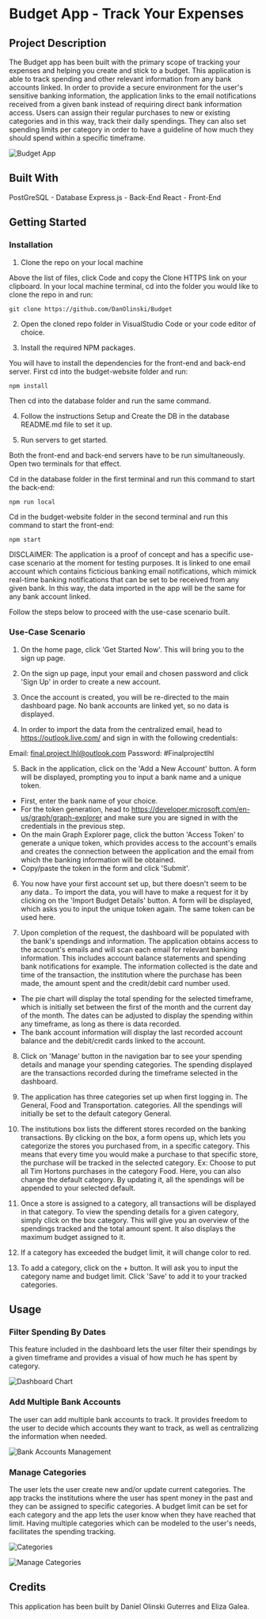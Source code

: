 # Budget App - Track Your Expenses

## Project Description
The Budget app has been built with the primary scope of tracking your expenses and helping you create and stick to a budget. This application is able to track spending and other relevant information from any bank accounts linked. In order to provide a secure environment for the user's sensitive banking information, the application links to the email notifications received from a given bank instead of requiring direct bank information access. Users can assign their regular purchases to new or existing categories and in this way, track their daily spendings. They can also set spending limits per category in order to have a guideline of how much they should spend within a specific timeframe.

![Budget App](https://github.com/DanOlinski/Budget/blob/2c2edff110522e2fd76eeeeef8d787d161e5648b/media/BudgetApp.png)

## Built With

PostGreSQL - Database
Express.js - Back-End
React - Front-End

## Getting Started

### Installation

1. Clone the repo on your local machine

Above the list of files, click Code and copy the Clone HTTPS link on your clipboard.
In your local machine terminal, cd into the folder you would like to clone the repo in and run:

```
git clone https://github.com/DanOlinski/Budget
```

2. Open the cloned repo folder in VisualStudio Code or your code editor of choice.

3. Install the required NPM packages.

You will have to install the dependencies for the front-end and back-end server.
First cd into the budget-website folder and run:

```
npm install
```

Then cd into the database folder and run the same command.

4. Follow the instructions Setup and Create the DB in the database README.md file to set it up.

5. Run servers to get started.

Both the front-end and back-end servers have to be run simultaneously.
Open two terminals for that effect.

Cd in the database folder in the first terminal and run this command to start the back-end:
```
npm run local
```

Cd in the budget-website folder in the second terminal and run this command to start the front-end:
```
npm start
```

DISCLAIMER: The application is a proof of concept and has a specific use-case scenario at the moment for testing purposes. It is linked to one email account which contains ficticious banking email notifications, which mimick real-time banking notifications that can be set to be received from any given bank. In this way, the data imported in the app will be the same for any bank account linked. 

Follow the steps below to proceed with the use-case scenario built.

### Use-Case Scenario

1. On the home page, click 'Get Started Now'. This will bring you to the sign up page.

2. On the sign up page, input your email and chosen password and click 'Sign Up' in order to create a new account.

3. Once the account is created, you will be re-directed to the main dashboard page. No bank accounts are linked yet, so no data is displayed.

4. In order to import the data from the centralized email, head to https://outlook.live.com/ and sign in with the following credentials:

Email: final.project.lhl@outlook.com
Password: #Finalprojectlhl

5. Back in the application, click on the 'Add a New Account' button. A form will be displayed, prompting you to input a bank name and a unique token. 

- First, enter the bank name of your choice.
- For the token generation, head to https://developer.microsoft.com/en-us/graph/graph-explorer and make sure you are signed in with the credentials in the previous step. 
- On the main Graph Explorer page, click the button 'Access Token' to generate a unique token, which provides access to the account's emails and creates the connection between the application and the email from which the banking information will be obtained.
- Copy/paste the token in the form and click 'Submit'.

6. You now have your first account set up, but there doesn't seem to be any data.. To import the data, you will have to make a request for it by clicking on the 'Import Budget Details' button. A form will be displayed, which asks you to input the unique token again. The same token can be used here.

7. Upon completion of the request, the dashboard will be populated with the bank's spendings and information. The application obtains access to the account's emails and will scan each email for relevant banking information. This includes account balance statements and spending bank notifications for example. The information collected is the date and time of the transaction, the institution where the purchase has been made, the amount spent and the credit/debit card number used.

- The pie chart will display the total spending for the selected timeframe, which is initially set between the first of the month and the current day of the month. The dates can be adjusted to display the spending within any timeframe, as long as there is data recorded.
- The bank account information will display the last recorded account balance and the debit/credit cards linked to the account.

8. Click on 'Manage' button in the navigation bar to see your spending details and manage your spending categories. The spending displayed are the transactions recorded during the timeframe selected in the dashboard.

9. The application has three categories set up when first logging in. The General, Food and Transportation. categories. All the spendings will initially be set to the default category General.

10. The institutions box lists the different stores recorded on the banking transactions. By clicking on the box, a form opens up, which lets you categorize the stores you purchased from, in a specific category. This means that every time you would make a purchase to that specific store, the purchase will be tracked in the selected category. Ex: Choose to put all Tim Hortons purchases in the category Food.
Here, you can also change the default category. By updating it, all the spendings will be appended to your selected default.

11. Once a store is assigned to a category, all transactions will be displayed in that category. To view the spending details for a given category, simply click on the box category. This will give you an overview of the spendings tracked and the total amount spent. It also displays the maximum budget assigned to it.

12. If a category has exceeded the budget limit, it will change color to red.

13. To add a category, click on the + button. It will ask you to input the category name and budget limit. Click 'Save' to add it to your tracked categories.

## Usage

### Filter Spending By Dates
This feature included in the dashboard lets the user filter their spendings by a given timeframe and provides a visual of how much he has spent by category.

![Dashboard Chart](https://github.com/DanOlinski/Budget/blob/2c2edff110522e2fd76eeeeef8d787d161e5648b/media/DashboardChart.png)

### Add Multiple Bank Accounts
The user can add multiple bank accounts to track. It provides freedom to the user to decide which accounts they want to track, as well as centralizing the information when needed.

![Bank Accounts Management](https://github.com/DanOlinski/Budget/blob/2c2edff110522e2fd76eeeeef8d787d161e5648b/media/BankAccountsManagement.png)

### Manage Categories
The user lets the user create new and/or update current categories. The app tracks the institutions where the user has spent money in the past and they can be assigned to specific categories. A budget limit can be set for each category and the app lets the user know when they have reached that limit. Having multiple categories which can be modeled to the user's needs, facilitates the spending tracking.

![Categories](https://github.com/DanOlinski/Budget/blob/2c2edff110522e2fd76eeeeef8d787d161e5648b/media/Categories.png)

![Manage Categories](https://github.com/DanOlinski/Budget/blob/2c2edff110522e2fd76eeeeef8d787d161e5648b/media/ManageCategories.png)

## Credits

This application has been built by Daniel Olinski Guterres and Eliza Galea.




